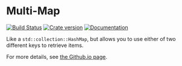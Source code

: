 # Multi-Map

[![Build Status](https://travis-ci.org/thejpster/multi-map.svg?branch=master)](https://travis-ci.org/thejpster/multi-map)
[![Crate version](https://img.shields.io/crates/v/multi-map.svg)](https://crates.io/crates/multi-map)
[![Documentation](https://img.shields.io/badge/documentation-docs.rs-df3600.svg)](https://docs.rs/multi-map)

Like a `std::collection::HashMap`, but allows you to use either of two different keys to retrieve items.

For more details, see [the Github.io page](http://thejpster.github.io/multi-map/).
